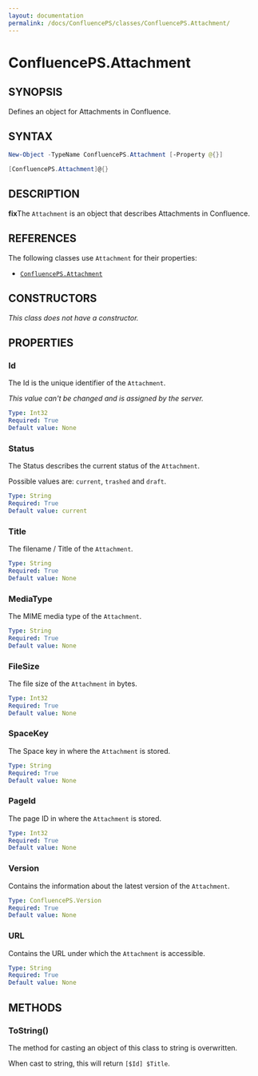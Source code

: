 ```yaml
---
layout: documentation
permalink: /docs/ConfluencePS/classes/ConfluencePS.Attachment/
---
```


# ConfluencePS.Attachment

## SYNOPSIS
Defines an object for Attachments in Confluence.

## SYNTAX

```powershell
New-Object -TypeName ConfluencePS.Attachment [-Property @{}]

[ConfluencePS.Attachment]@{}
```

## DESCRIPTION
**fix**The `Attachment` is an object that describes Attachments in Confluence.

## REFERENCES
The following classes use `Attachment` for their properties:
- [`ConfluencePS.Attachment`](/docs/ConfluencePS/classes/ConfluencePS.Attachment/)

## CONSTRUCTORS
_This class does not have a constructor._

## PROPERTIES

### Id
The Id is the unique identifier of the `Attachment`.

_This value can't be changed and is assigned by the server._

```yaml
Type: Int32
Required: True
Default value: None
```

### Status
The Status describes the current status of the `Attachment`.

Possible values are: `current`, `trashed` and `draft`.

```yaml
Type: String
Required: True
Default value: current
```

### Title
The filename / Title of the `Attachment`.

```yaml
Type: String
Required: True
Default value: None
```

### MediaType
The MIME media type of the `Attachment`.

```yaml
Type: String
Required: True
Default value: None
```

### FileSize
The file size of the `Attachment` in bytes.

```yaml
Type: Int32
Required: True
Default value: None
```

### SpaceKey
The Space key in where the `Attachment` is stored.

```yaml
Type: String
Required: True
Default value: None
```

### PageId
The page ID in where the `Attachment` is stored.

```yaml
Type: Int32
Required: True
Default value: None
```

### Version
Contains the information about the latest version of the `Attachment`.

```yaml
Type: ConfluencePS.Version
Required: True
Default value: None
```

### URL
Contains the URL under which the `Attachment` is accessible.

```yaml
Type: String
Required: True
Default value: None
```
## METHODS

### ToString()
The method for casting an object of this class to string is overwritten.

When cast to string, this will return `[$Id] $Title`.
